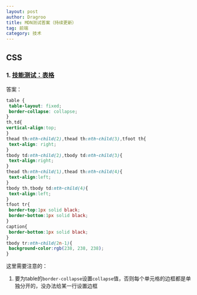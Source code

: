 ```yaml
---
layout: post
author: Dragroo
title: MDN测试答案（持续更新）
tag: 前端
category: 技术
---
```

## CSS
### 1. [技能测试：表格](https://developer.mozilla.org/zh-CN/docs/Learn/CSS/Building_blocks/Tables_tasks '技能测试：表格')
答案：

```css
table {
 table-layout: fixed;
 border-collapse: collapse;
}
th,td{
vertical-align:top;
}
thead th:nth-child(2),thead th:nth-child(3),tfoot th{
 text-align: right;
}
tbody td:nth-child(2),tbody td:nth-child(3){
 text-align:right;
}
thead th:nth-child(1),thead th:nth-child(4){
 text-align:left;
}
tbody th,tbody td:nth-child(4){
 text-align:left;
}
tfoot tr{
 border-top:1px solid black;
 border-bottom:1px solid black;
}
caption{
 border-bottom:1px solid black;
}
tbody tr:nth-child(2n-1){
 background-color:rgb(238, 238, 238);
}
```
这里需要注意的：
1. 要为table的`border-collapse`设置`collapse`值，否则每个单元格的边框都是单独分开的，没办法给某一行设置边框

